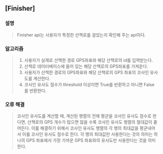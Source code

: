 ## [Finisher]


### 설명
> Finisher api는 사용자가 특정한 산책로를 걸었는지 확인해 주는 api이다.

### 알고리즘
> 1. 사용자가 실제로 산책한 경로 GPS좌표와 해당 산책로의 id를 입력받는다.
> 2. 산책로 데이터베이스에 들어 있는 해당 산책로의 GPS좌표를 가져온다.
> 3. 사용자가 산책한 경로의 GPS좌표와 해당 산책로의 GPS 좌표의 코사인 유사도를 계산한다.
> 4. 코사인 유사도 점수가 threshold 이상이면 True를 반환하고 아니면 False를 반환한다.

### 오류 해결
> 코사인 유사도를 계산할 때, 계산된 행렬의 전체 평균을 코사인 유사도 점수로 한다면,
> 산책로의 GPS 개수가 많으면 많을 수록 코사인 유사도 행렬의 절대값이 줄어든다. 이를 해결하기 위해서
> 코사인 유사도 행렬의 각 행의 최대값을 평균내어서 이를 코사인 유사도 점수로 한다.
> 각 행의 최대값만 사용한다는 것의 의미는 하나의 GPS 좌표에서 가장 가까운 GPS 좌표와의 유사도만 사용한다는 것을 의미한다.

